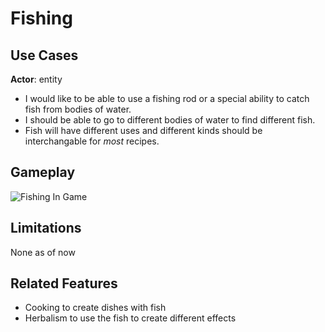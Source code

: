 # Fishing

## Use Cases
**Actor**: entity
- I would like to be able to use a fishing rod or a special ability to catch fish from bodies of water.
- I should be able to go to different bodies of water to find different fish.
- Fish will have different uses and different kinds should be interchangable for *most* recipes.

## Gameplay
![Fishing In Game](../images/fishing_idea400%.png)

## Limitations
None as of now

## Related Features
- Cooking to create dishes with fish
- Herbalism to use the fish to create different effects
